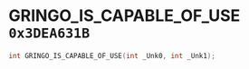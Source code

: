 # GRINGO_IS_CAPABLE_OF_USE `0x3DEA631B`

```cpp
int GRINGO_IS_CAPABLE_OF_USE(int _Unk0, int _Unk1);
```
